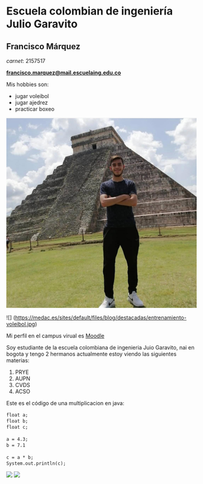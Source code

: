 # Escuela colombian de ingeniería Julio Garavito

##  Francisco Márquez

*carnet*: 2157517

**francisco.marquez@mail.escuelaing.edu.co**

Mis hobbies son:
* jugar voleibol
* jugar ajedrez
* practicar boxeo

![](f.jpeg)

![] (https://medac.es/sites/default/files/blog/destacadas/entrenamiento-voleibol.jpg)

Mi perfil en el campus virual es  [Moodle][1] 

[1]:https://campusvirtual.escuelaing.edu.co/moodle/user/profile.php?id=18320

Soy estudiante de la escuela colombiana de ingenieria Juio Garavito, nai en bogota y tengo 2 hermanos actualmente estoy viendo las siguientes materias:

1. PRYE
2. AUPN
3. CVDS
4. ACSO


Este es el código de una multiplicacion en java:
```
float a;
float b;
float c;

a = 4.3;
b = 7.1

c = a * b;
System.out.println(c);
```
![](main.jpeg)
![](remote.jpeg)

